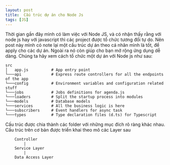 ```yaml
---
layout: post
title:  Cấu trúc dự án cho Node Js
tags: [JS]
---
```


Thời gian gần đây mình có làm việc với Node JS, và có nhận thấy rằng với node js hay với javascript thì các project 
được tổ chức tương đối tự do. Nên post này mình có note lại một cấu trúc dự án theo cá nhân mình là tốt, để apply 
cho các dự án. Ngoài ra nó còn giúp cho bạn mở rộng ứng dụng dễ dàng. Chúng ta hãy xem cách tổ chức một dự án với Node js như sau: 

~~~~
src
│   app.js          # App entry point
└───api             # Express route controllers for all the endpoints of the app
└───config          # Environment variables and configuration related stuff
└───jobs            # Jobs definitions for agenda.js
└───loaders         # Split the startup process into modules
└───models          # Database models
└───services        # All the business logic is here
└───subscribers     # Event handlers for async task
└───types           # Type declaration files (d.ts) for Typescript
~~~~
Cấu trúc được chia thành các folder với những mục đích rõ ràng khác nhau. Cấu trúc trên cơ bản được triển khai theo mô các Layer sau

~~~~
    Controller 
        |
    Service Layer 
        |
    Data Access Layer
~~~~
